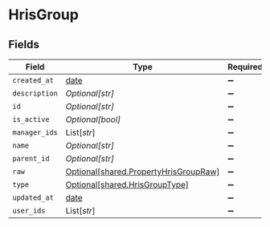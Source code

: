 # HrisGroup


## Fields

| Field                                                                                | Type                                                                                 | Required                                                                             | Description                                                                          |
| ------------------------------------------------------------------------------------ | ------------------------------------------------------------------------------------ | ------------------------------------------------------------------------------------ | ------------------------------------------------------------------------------------ |
| `created_at`                                                                         | [date](https://docs.python.org/3/library/datetime.html#date-objects)                 | :heavy_minus_sign:                                                                   | N/A                                                                                  |
| `description`                                                                        | *Optional[str]*                                                                      | :heavy_minus_sign:                                                                   | N/A                                                                                  |
| `id`                                                                                 | *Optional[str]*                                                                      | :heavy_minus_sign:                                                                   | N/A                                                                                  |
| `is_active`                                                                          | *Optional[bool]*                                                                     | :heavy_minus_sign:                                                                   | N/A                                                                                  |
| `manager_ids`                                                                        | List[*str*]                                                                          | :heavy_minus_sign:                                                                   | N/A                                                                                  |
| `name`                                                                               | *Optional[str]*                                                                      | :heavy_minus_sign:                                                                   | N/A                                                                                  |
| `parent_id`                                                                          | *Optional[str]*                                                                      | :heavy_minus_sign:                                                                   | N/A                                                                                  |
| `raw`                                                                                | [Optional[shared.PropertyHrisGroupRaw]](../../models/shared/propertyhrisgroupraw.md) | :heavy_minus_sign:                                                                   | N/A                                                                                  |
| `type`                                                                               | [Optional[shared.HrisGroupType]](../../models/shared/hrisgrouptype.md)               | :heavy_minus_sign:                                                                   | N/A                                                                                  |
| `updated_at`                                                                         | [date](https://docs.python.org/3/library/datetime.html#date-objects)                 | :heavy_minus_sign:                                                                   | N/A                                                                                  |
| `user_ids`                                                                           | List[*str*]                                                                          | :heavy_minus_sign:                                                                   | N/A                                                                                  |
